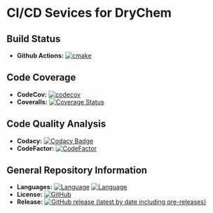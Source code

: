 # CI/CD Sevices for DryChem

## Build Status

- **Github Actions:** [![cmake](https://github.com/crdrisko/drychem/workflows/build/badge.svg)](https://github.com/crdrisko/drychem/actions?query=workflow%3ABuild)

## Code Coverage

- **CodeCov:** [![codecov](https://codecov.io/gh/crdrisko/drychem/branch/master/graph/badge.svg)](https://codecov.io/gh/crdrisko/drychem)
- **Coveralls:** [![Coverage Status](https://coveralls.io/repos/github/crdrisko/drychem/badge.svg?branch=master)](https://coveralls.io/github/crdrisko/drychem?branch=master)

## Code Quality Analysis

- **Codacy:** [![Codacy Badge](https://app.codacy.com/project/badge/Grade/5aa0b7f897264e209ba56e207826817c)](https://www.codacy.com/gh/crdrisko/drychem/dashboard?utm_source=github.com&amp;utm_medium=referral&amp;utm_content=crdrisko/drychem&amp;utm_campaign=Badge_Grade)
- **CodeFactor:** [![CodeFactor](https://www.codefactor.io/repository/github/crdrisko/drychem/badge)](https://www.codefactor.io/repository/github/crdrisko/drychem)

## General Repository Information

- **Languages:** [![Language](https://img.shields.io/badge/language-c%2B%2B17-ff69b4)](https://github.com/crdrisko/drychem/tree/master) [![Language](https://img.shields.io/badge/language-bash-brightgreen)](https://github.com/crdrisko/drychem/tree/master/common-utilities/scripts)
- **License:** [![GitHub](https://img.shields.io/github/license/crdrisko/drychem?color=orange)](../LICENSE)
- **Release:** [![GitHub release (latest by date including pre-releases)](https://img.shields.io/github/v/release/crdrisko/drychem?include_prereleases)](https://github.com/crdrisko/drychem/releases)

